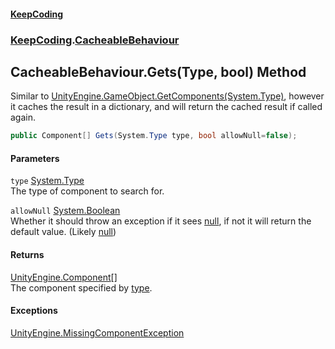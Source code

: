 #### [KeepCoding](index.md 'index')
### [KeepCoding](KeepCoding.md 'KeepCoding').[CacheableBehaviour](KeepCoding_CacheableBehaviour.md 'KeepCoding.CacheableBehaviour')
## CacheableBehaviour.Gets(Type, bool) Method
Similar to [UnityEngine.GameObject.GetComponents(System.Type)](https://docs.microsoft.com/en-us/dotnet/api/UnityEngine.GameObject.GetComponents#UnityEngine_GameObject_GetComponents_System_Type_ 'UnityEngine.GameObject.GetComponents(System.Type)'), however it caches the result in a dictionary, and will return the cached result if called again.  
```csharp
public Component[] Gets(System.Type type, bool allowNull=false);
```
#### Parameters
<a name='KeepCoding_CacheableBehaviour_Gets(System_Type_bool)_type'></a>
`type` [System.Type](https://docs.microsoft.com/en-us/dotnet/api/System.Type 'System.Type')  
The type of component to search for.
  
<a name='KeepCoding_CacheableBehaviour_Gets(System_Type_bool)_allowNull'></a>
`allowNull` [System.Boolean](https://docs.microsoft.com/en-us/dotnet/api/System.Boolean 'System.Boolean')  
Whether it should throw an exception if it sees [null](https://docs.microsoft.com/en-us/dotnet/csharp/language-reference/keywords/null 'https://docs.microsoft.com/en-us/dotnet/csharp/language-reference/keywords/null'), if not it will return the default value. (Likely [null](https://docs.microsoft.com/en-us/dotnet/csharp/language-reference/keywords/null 'https://docs.microsoft.com/en-us/dotnet/csharp/language-reference/keywords/null'))
  
#### Returns
[UnityEngine.Component](https://docs.microsoft.com/en-us/dotnet/api/UnityEngine.Component 'UnityEngine.Component')[[]](https://docs.microsoft.com/en-us/dotnet/api/System.Array 'System.Array')  
The component specified by [type](KeepCoding_CacheableBehaviour_Gets(System_Type_bool).md#KeepCoding_CacheableBehaviour_Gets(System_Type_bool)_type 'KeepCoding.CacheableBehaviour.Gets(System.Type, bool).type').
#### Exceptions
[UnityEngine.MissingComponentException](https://docs.microsoft.com/en-us/dotnet/api/UnityEngine.MissingComponentException 'UnityEngine.MissingComponentException')  
